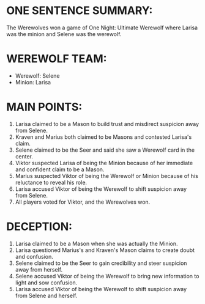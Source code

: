 # ONE SENTENCE SUMMARY:
The Werewolves won a game of One Night: Ultimate Werewolf where Larisa was the minion and Selene was the werewolf.

# WEREWOLF TEAM:
- Werewolf: Selene
- Minion: Larisa

# MAIN POINTS:
1. Larisa claimed to be a Mason to build trust and misdirect suspicion away from Selene.
2. Kraven and Marius both claimed to be Masons and contested Larisa's claim.
3. Selene claimed to be the Seer and said she saw a Werewolf card in the center.
4. Viktor suspected Larisa of being the Minion because of her immediate and confident claim to be a Mason.
5. Marius suspected Viktor of being the Werewolf or Minion because of his reluctance to reveal his role.
6. Larisa accused Viktor of being the Werewolf to shift suspicion away from Selene.
7. All players voted for Viktor, and the Werewolves won.

# DECEPTION:
1. Larisa claimed to be a Mason when she was actually the Minion.
2. Larisa questioned Marius's and Kraven's Mason claims to create doubt and confusion.
3. Selene claimed to be the Seer to gain credibility and steer suspicion away from herself.
4. Selene accused Viktor of being the Werewolf to bring new information to light and sow confusion.
5. Larisa accused Viktor of being the Werewolf to shift suspicion away from Selene and herself.